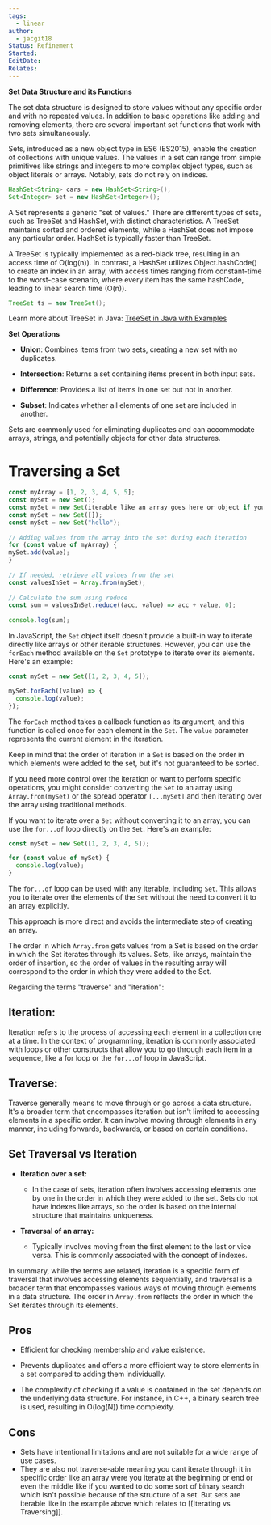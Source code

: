 ```yaml
---
tags:
  - linear
author:
  - jacgit18
Status: Refinement
Started: 
EditDate: 
Relates:
---
```

**Set Data Structure and its Functions**

The set data structure is designed to store values without any specific order and with no repeated values. In addition to basic operations like adding and removing elements, there are several important set functions that work with two sets simultaneously.

Sets, introduced as a new object type in ES6 (ES2015), enable the creation of collections with unique values. The values in a set can range from simple primitives like strings and integers to more complex object types, such as object literals or arrays. Notably, sets do not rely on indices.

```Java
HashSet<String> cars = new HashSet<String>();
Set<Integer> set = new HashSet<Integer>();
```

A Set represents a generic "set of values." There are different types of sets, such as TreeSet and HashSet, with distinct characteristics. A TreeSet maintains sorted and ordered elements, while a HashSet does not impose any particular order. HashSet is typically faster than TreeSet.

A TreeSet is typically implemented as a red-black tree, resulting in an access time of O(log(n)). In contrast, a HashSet utilizes Object.hashCode() to create an index in an array, with access times ranging from constant-time to the worst-case scenario, where every item has the same hashCode, leading to linear search time (O(n)).

```Java
TreeSet ts = new TreeSet();
```

Learn more about TreeSet in Java: [TreeSet in Java with Examples](https://www.geeksforgeeks.org/treeset-in-java-with-examples/)

**Set Operations**

- **Union**: Combines items from two sets, creating a new set with no duplicates.

- **Intersection**: Returns a set containing items present in both input sets.

- **Difference**: Provides a list of items in one set but not in another.

- **Subset**: Indicates whether all elements of one set are included in another.

Sets are commonly used for eliminating duplicates and can accommodate arrays, strings, and potentially objects for other data structures.

# Traversing a Set

```javascript
const myArray = [1, 2, 3, 4, 5, 5];  
const mySet = new Set();  
const mySet = new Set(iterable like an array goes here or object if you want to iterate);
const mySet = new Set([]);
const mySet = new Set("hello");
  
// Adding values from the array into the set during each iteration  
for (const value of myArray) {  
mySet.add(value);  
}  
  
// If needed, retrieve all values from the set  
const valuesInSet = Array.from(mySet);  
  
// Calculate the sum using reduce  
const sum = valuesInSet.reduce((acc, value) => acc + value, 0);  
  
console.log(sum);
```

In JavaScript, the `Set` object itself doesn't provide a built-in way to iterate directly like arrays or other iterable structures. However, you can use the `forEach` method available on the `Set` prototype to iterate over its elements. Here's an example:

```javascript
const mySet = new Set([1, 2, 3, 4, 5]);

mySet.forEach((value) => {
  console.log(value);
});
```

The `forEach` method takes a callback function as its argument, and this function is called once for each element in the `Set`. The `value` parameter represents the current element in the iteration.

Keep in mind that the order of iteration in a `Set` is based on the order in which elements were added to the set, but it's not guaranteed to be sorted.

If you need more control over the iteration or want to perform specific operations, you might consider converting the `Set` to an array using `Array.from(mySet)` or the spread operator `[...mySet]` and then iterating over the array using traditional methods.

If you want to iterate over a `Set` without converting it to an array, you can use the `for...of` loop directly on the `Set`. Here's an example:

```javascript
const mySet = new Set([1, 2, 3, 4, 5]);

for (const value of mySet) {
  console.log(value);
}
```

The `for...of` loop can be used with any iterable, including `Set`. This allows you to iterate over the elements of the `Set` without the need to convert it to an array explicitly.

This approach is more direct and avoids the intermediate step of creating an array.


The order in which `Array.from` gets values from a Set is based on the order in which the Set iterates through its values. Sets, like arrays, maintain the order of insertion, so the order of values in the resulting array will correspond to the order in which they were added to the Set.  
  
Regarding the terms "traverse" and "iteration":  
  
## **Iteration:**  
 Iteration refers to the process of accessing each element in a collection one at a time. In the context of programming, iteration is commonly associated with loops or other constructs that allow you to go through each item in a sequence, like a for loop or the `for...of` loop in JavaScript.  
  
## **Traverse:**  
Traverse generally means to move through or go across a data structure. It's a broader term that encompasses iteration but isn't limited to accessing elements in a specific order. It can involve moving through elements in any manner, including forwards, backwards, or based on certain conditions.  
  
## Set Traversal vs Iteration
  
- **Iteration over a set:**  
	- In the case of sets, iteration often involves accessing elements one by one in the order in which they were added to the set. Sets do not have indexes like arrays, so the order is based on the internal structure that maintains uniqueness.  

- **Traversal of an array:**  
	- Typically involves moving from the first element to the last or vice versa. This is commonly associated with the concept of indexes.  
  
  
In summary, while the terms are related, iteration is a specific form of traversal that involves accessing elements sequentially, and traversal is a broader term that encompasses various ways of moving through elements in a data structure. The order in `Array.from` reflects the order in which the Set iterates through its elements.

## Pros

- Efficient for checking membership and value existence.

- Prevents duplicates and offers a more efficient way to store elements in a set compared to adding them individually.

- The complexity of checking if a value is contained in the set depends on the underlying data structure. For instance, in C++, a binary search tree is used, resulting in O(log(N)) time complexity.

## Cons

- Sets have intentional limitations and are not suitable for a wide range of use cases.
- They are also not traverse-able meaning you cant iterate through it in specific order like an array were you iterate at the beginning or end or even the middle like if you wanted to do some sort of binary search which isn't possible because of the structure of a set. But sets are iterable like in the example above which relates to [[Iterating vs Traversing]].

